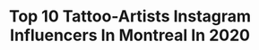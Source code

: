 ---
title: Top 10 Tattoo-Artists Instagram Influencers In Montreal In 2020
description: >-
  Find top tattoo-artists Instagram influencers in Montreal in 2020. Most popular hashtags: #skulltattoo #starwars #portraittattoo #dragontattoo.
platform: Instagram
profiles:
  - username: "lukalajoie"
    fullname: >-
      Luka lajoie
    location: "Canada"
    followers: 273821
    engagement: 152
    commentsToLikes: 0.010986
    id: ck5buaythhgrf0i11wozlkgzk
    verified: false
    hashtags: "#stayhome"
  - username: "robinlabreche"
    fullname: >-
      Robin Labreche
    location: "Canada"
    followers: 25436
    engagement: 223
    commentsToLikes: 0.076572
    id: ck5qecpkhzubh0i11x55p4ne3
    verified: false
    hashtags: "#bikertattoo, #raventattoo, #vancouver, #wolftattoo"
  - username: "draworking"
    fullname: >-
      Andrei 𝕯ʀᴀᴡ φʀ Ҟɪɴɢ Tattoo
    location: "Canada"
    followers: 17440
    engagement: 533
    commentsToLikes: 0.017609
    id: ck5ho6mswp18d0i11fu87jub0
    verified: false
    hashtags: "#robot, #commissionedart, #marveluniverse, #retrofuturism"
  - username: "_november_rush"
    fullname: >-
      November Rush
    location: "Canada"
    followers: 10677
    engagement: 1194
    commentsToLikes: 0.008640
    id: ck0u8to2z8chx0i19353xx2vs
    verified: false
    hashtags: "#tattooflow, #crystaltattoo, #ribstattoo, #legtattoo"
  - username: "ladykateyes"
    fullname: >-
      Lady Kat Eyes
    location: "Canada"
    followers: 122183
    engagement: 276
    commentsToLikes: 0.031702
    id: ck0u63yfd0zwu0i190vfgy9no
    verified: false
    hashtags: "#wiglife, #latexmodel, #redlips, #witchfashion"
  - username: "mad_ink_art"
    fullname: >-
      Chris Telle
    location: "Canada"
    followers: 49926
    engagement: 116
    commentsToLikes: 0.028539
    id: ck5q77sfn0bc10i11rg5dpfbz
    verified: false
    hashtags: "#animalportrait, #staystrong, #blackandgrey, #ragnartattoo"
  - username: "inkandwatertattoo"
    fullname: >-
      INK & WATER
    location: "Canada"
    followers: 119297
    engagement: 163
    commentsToLikes: 0.009620
    id: ck136mfs877kj0i1972c956wx
    verified: false
    hashtags: "#doublescoop, #scripttattoo, #customfont, #japaneseart"
  - username: "nezetseguin"
    fullname: >-
      Yannick Nézet-Séguin
    location: "Canada"
    followers: 43140
    engagement: 386
    commentsToLikes: 0.032638
    id: ck0twg0d7f7j90i19n1ljsnvn
    verified: true
    hashtags: "#choir, #tech, #fetedesmeres, #home"
  - username: "luxelipstudio"
    fullname: >-
      Luxe Lip Studio | Lip Blush ˙💋
    location: "Canada"
    followers: 6094
    engagement: 1220
    commentsToLikes: 0.266963
    id: ckapam6ukwnv90i7895iwpifp
    verified: false
    hashtags: "#tinadavieslipblush, #iloveinklips"
  - username: "robinlabreche"
    fullname: >-
      Robin Labreche
    location: "Canada"
    followers: 25436
    engagement: 223
    commentsToLikes: 0.076572
    id: ck5qecpkhzubh0i11x55p4ne3
    verified: false
    hashtags: "#bikertattoo, #raventattoo, #vancouver, #wolftattoo"
---